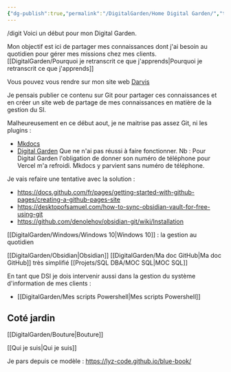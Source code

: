 ```yaml
---
{"dg-publish":true,"permalink":"/DigitalGarden/Home Digital Garden/","tags":["gardenEntry"]}
---
```

 

/digit
Voici un début pour mon Digital Garden. 

Mon objectif est ici de partager mes connaissances dont j'ai besoin au quotidien pour gérer mes missions chez mes clients. [[DigitalGarden/Pourquoi je retranscrit ce que j'apprends\|Pourquoi je retranscrit ce que j'apprends]]

Vous pouvez vous rendre sur mon site web [Darvis](https://www.darvis.fr/)

Je pensais publier ce contenu sur Git pour partager ces connaissances et en créer un site web de partage de mes connaissances en matière de la gestion du SI. 

Malheureusement en ce début aout, je ne maitrise pas assez Git, ni les plugins : 
- [Mkdocs](https://obsidian-publisher.netlify.app/)
- [Digital Garden](https://dg-docs.ole.dev/getting-started/01-getting-started/) 
Que ne n'ai pas réussi à faire fonctionner. 
Nb : Pour Digital Garden l'obligation de donner son numéro de téléphone pour Vercel m'a refroidi. Mkdocs y parvient sans numéro de téléphone. 

Je vais refaire une tentative avec la solution : 
- https://docs.github.com/fr/pages/getting-started-with-github-pages/creating-a-github-pages-site 
- https://desktopofsamuel.com/how-to-sync-obsidian-vault-for-free-using-git 
- https://github.com/denolehov/obsidian-git/wiki/Installation 

[[DigitalGarden/Windows/Windows 10\|Windows 10]] : la gestion au quotidien 

[[DigitalGarden/Obsidian\|Obsidian]]
[[DigitalGarden/Ma doc GitHub\|Ma doc GitHub]] très simplifié
[[Projets/SQL DBA/MOC SQL\|MOC SQL]]

En tant que DSI je dois intervenir aussi dans la gestion du système d'information de mes clients : 
- [[DigitalGarden/Mes scripts Powershell\|Mes scripts Powershell]]


## Coté jardin 

[[DigitalGarden/Bouture\|Bouture]]

[[Qui je suis\|Qui je suis]]

Je pars depuis ce modèle : https://lyz-code.github.io/blue-book/ 


